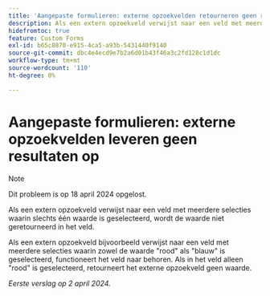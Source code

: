 ```yaml
---
title: 'Aangepaste formulieren: externe opzoekvelden retourneren geen resultaten'
description: Als een extern opzoekveld verwijst naar een veld met meerdere selecties waarin slechts één waarde is geselecteerd, wordt de waarde niet geretourneerd in het veld.
hidefromtoc: true
feature: Custom Forms
exl-id: b65c8870-e915-4ca5-a93b-5431440f9140
source-git-commit: dbc4e4ecd9e7b2a6d01b43f46a3c2fd128c1d1dc
workflow-type: tm+mt
source-wordcount: '110'
ht-degree: 0%

---
```


# Aangepaste formulieren: externe opzoekvelden leveren geen resultaten op

>[!NOTE]
>
>Dit probleem is op 18 april 2024 opgelost.

Als een extern opzoekveld verwijst naar een veld met meerdere selecties waarin slechts één waarde is geselecteerd, wordt de waarde niet geretourneerd in het veld.

Als een extern opzoekveld bijvoorbeeld verwijst naar een veld met meerdere selecties waarin zowel de waarde &quot;rood&quot; als &quot;blauw&quot; is geselecteerd, functioneert het veld naar behoren. Als in het veld alleen &quot;rood&quot; is geselecteerd, retourneert het externe opzoekveld geen waarde.

_Eerste verslag op 2 april 2024._
